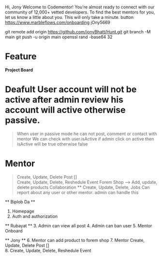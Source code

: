 Hi, Jony
Welcome to Codementor!
You're almost ready to connect with our community of 12,000+ vetted developers. To find the best mentors for you, let us know a little about you. This will only take a minute.
button
https://www.marbleflows.com/onboarding
jOny5669

git remote add origin https://github.com/jonyBhatt/Hunt.git
git branch -M main
git push -u origin main
openssl rand -base64 32

# Feature

**Project Board**

# Deafult User account will not be active after admin review his account will active otherwise passive.
> When user in passive mode he can not post, comment or contact with mentor
> We can check with user.isActive if admin click on active then isActive will  be true otherwise false

# Mentor
> Create, Update, Delete Post []    
> Create, Update, Delete, Reshedule Event
> Forem Shop --> Add, update, delete products
> Collaboration **
> Create, Update, Delete, Jobs
> Can report about any user or other mentor. admin can handle this

** Biplob Da **
1. Homepage
2. Auth and authorization

** Rubayat **
3. Admin can view all post
4. Admin can ban user
5. Mentor Onboard

** Jony **
6. Mentor can add product to forem shop
7. Mentor Create, Update, Delete Post []    
8. Create, Update, Delete, Reshedule Event

